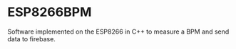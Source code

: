 # ESP8266BPM
Software implemented on the ESP8266 in C++ to measure a BPM and send data to firebase.
